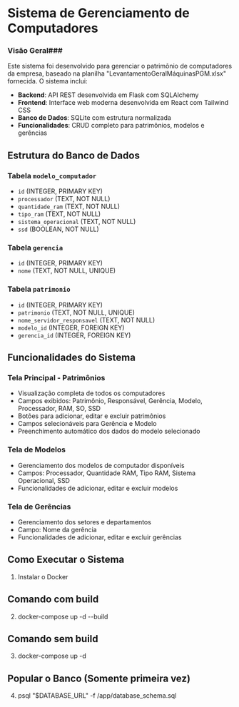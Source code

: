 # Sistema de Gerenciamento de Computadores

### Visão Geral###

Este sistema foi desenvolvido para gerenciar o patrimônio de computadores da empresa, baseado na planilha "LevantamentoGeralMáquinasPGM.xlsx" fornecida. O sistema inclui:

- **Backend**: API REST desenvolvida em Flask com SQLAlchemy
- **Frontend**: Interface web moderna desenvolvida em React com Tailwind CSS
- **Banco de Dados**: SQLite com estrutura normalizada
- **Funcionalidades**: CRUD completo para patrimônios, modelos e gerências

## Estrutura do Banco de Dados

### Tabela `modelo_computador`
- `id` (INTEGER, PRIMARY KEY)
- `processador` (TEXT, NOT NULL)
- `quantidade_ram` (TEXT, NOT NULL)
- `tipo_ram` (TEXT, NOT NULL)
- `sistema_operacional` (TEXT, NOT NULL)
- `ssd` (BOOLEAN, NOT NULL)

### Tabela `gerencia`
- `id` (INTEGER, PRIMARY KEY)
- `nome` (TEXT, NOT NULL, UNIQUE)

### Tabela `patrimonio`
- `id` (INTEGER, PRIMARY KEY)
- `patrimonio` (TEXT, NOT NULL, UNIQUE)
- `nome_servidor_responsavel` (TEXT, NOT NULL)
- `modelo_id` (INTEGER, FOREIGN KEY)
- `gerencia_id` (INTEGER, FOREIGN KEY)

## Funcionalidades do Sistema

### Tela Principal - Patrimônios
- Visualização completa de todos os computadores
- Campos exibidos: Patrimônio, Responsável, Gerência, Modelo, Processador, RAM, SO, SSD
- Botões para adicionar, editar e excluir patrimônios
- Campos selecionáveis para Gerência e Modelo
- Preenchimento automático dos dados do modelo selecionado

### Tela de Modelos
- Gerenciamento dos modelos de computador disponíveis
- Campos: Processador, Quantidade RAM, Tipo RAM, Sistema Operacional, SSD
- Funcionalidades de adicionar, editar e excluir modelos

### Tela de Gerências
- Gerenciamento dos setores e departamentos
- Campo: Nome da gerência
- Funcionalidades de adicionar, editar e excluir gerências

## Como Executar o Sistema

1) Instalar o Docker
## Comando com build
2) docker-compose up -d --build
## Comando sem build
3) docker-compose up -d
## Popular o Banco (Somente primeira vez)
4) psql "$DATABASE_URL" -f /app/database_schema.sql

